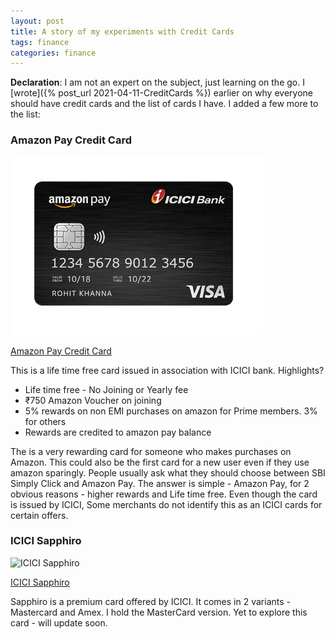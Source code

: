 ```yaml
---
layout: post
title: A story of my experiments with Credit Cards 
tags: finance
categories: finance
---
```


**Declaration**: I am not an expert on the subject, just learning on the go.
I [wrote]({% post_url 2021-04-11-CreditCards %}) earlier on why everyone should have credit cards and the list of cards I have. I added a few more to the list:


### Amazon Pay Credit Card

![Amazon Pay](/assets/media/creditcards/Amazon-Pay-Credit-Card.png)


[Amazon Pay Credit Card](https://www.amazon.in/gp/help/customer/display.html?nodeId=GCQ5L4PNEXQH8KYF)

This is a life time free card issued in association with ICICI bank. Highlights?

- Life time free - No Joining or Yearly fee
- ₹750 Amazon Voucher on joining
- 5% rewards on non EMI purchases on amazon for Prime members. 3% for others
- Rewards are credited to amazon pay balance

The is a very rewarding card for someone who makes purchases on Amazon. This could also be the first card for a new user even if they use amazon sparingly. People usually ask what they should choose between SBI Simply Click and Amazon Pay. The answer is simple - Amazon Pay, for 2 obvious reasons - higher rewards and Life time free. Even though the card is issued by ICICI, Some merchants do not identify this as an ICICI cards for certain offers.


### ICICI Sapphiro

![ICICI Sapphiro](/assets/media/creditcards/ICICI-Bank-NRI-Credit-Card.jpeg)


[ICICI Sapphiro](https://www.icicibank.com/Personal-Banking/cards/Consumer-Cards/Credit-Card/sapphiro-card/key-privileges.page)

Sapphiro is a premium card offered by ICICI. It comes in 2 variants - Mastercard and Amex. I hold the MasterCard version. Yet to explore this card - will update soon.
